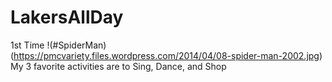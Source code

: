 # LakersAllDay
1st Time
!(#SpiderMan)(https://pmcvariety.files.wordpress.com/2014/04/08-spider-man-2002.jpg)
My 3 favorite activities are to Sing, Dance, and Shop
